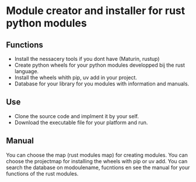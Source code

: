 # Module creator and installer for rust python modules

## Functions

-   Install the nessacery tools if you dont have (Maturin, rustup)
-   Create python wheels for your python modules developped bij the rust language.
-   Install the wheels whith pip, uv add in your project.
-   Database for your library for you modules with information and manuals.


## Use
-   Clone the source code and implment it by your self.
-   Download the executable file for your platform and run.

## Manual
You can choose the map (rust modules map) for creating modules.
You can choose the projectmap for installing the wheels with pip or uv add.
You can search the database on modoulename, fucntions en see the manual for your functions of the rust modules.